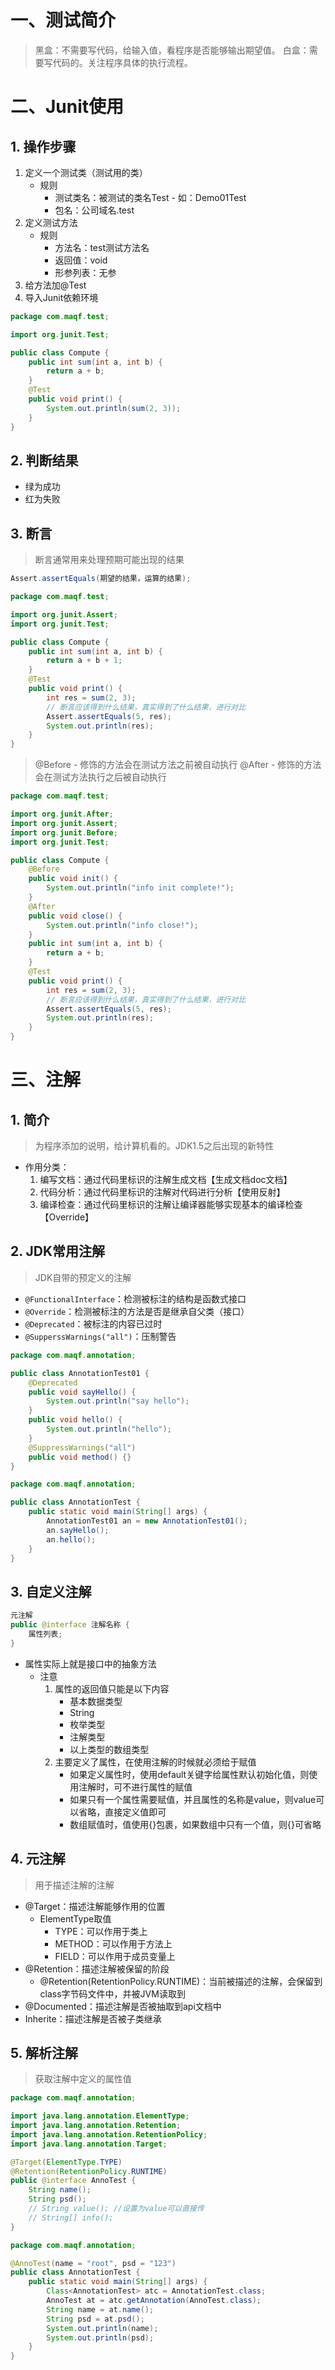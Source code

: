 
# 一、测试简介

> 黑盒：不需要写代码，给输入值，看程序是否能够输出期望值。
> 白盒：需要写代码的。关注程序具体的执行流程。


# 二、Junit使用

## 1. 操作步骤

1. 定义一个测试类（测试用的类）
	- 规则
		- 测试类名：被测试的类名Test - 如：Demo01Test
		- 包名：公司域名.test
2. 定义测试方法
	- 规则
		- 方法名：test测试方法名
		- 返回值：void
		- 形参列表：无参
3. 给方法加@Test
4. 导入Junit依赖环境

```java
package com.maqf.test;

import org.junit.Test;

public class Compute {
    public int sum(int a, int b) {
        return a + b;
    }
    @Test
    public void print() {
        System.out.println(sum(2, 3));
    }
}
```

## 2. 判断结果

- 绿为成功
- 红为失败

## 3. 断言

> 断言通常用来处理预期可能出现的结果

```java
Assert.assertEquals(期望的结果，运算的结果);
```

```java
package com.maqf.test;

import org.junit.Assert;
import org.junit.Test;

public class Compute {
    public int sum(int a, int b) {
        return a + b + 1;
    }
    @Test
    public void print() {
        int res = sum(2, 3);
        // 断言应该得到什么结果，真实得到了什么结果，进行对比
        Assert.assertEquals(5, res);
        System.out.println(res);
    }
}
```

> @Before - 修饰的方法会在测试方法之前被自动执行
> @After - 修饰的方法会在测试方法执行之后被自动执行

```java
package com.maqf.test;

import org.junit.After;
import org.junit.Assert;
import org.junit.Before;
import org.junit.Test;

public class Compute {
    @Before
    public void init() {
        System.out.println("info init complete!");
    }
    @After
    public void close() {
        System.out.println("info close!");
    }
    public int sum(int a, int b) {
        return a + b;
    }
    @Test
    public void print() {
        int res = sum(2, 3);
        // 断言应该得到什么结果，真实得到了什么结果，进行对比
        Assert.assertEquals(5, res);
        System.out.println(res);
    }
}
```


# 三、注解

## 1. 简介

> 为程序添加的说明，给计算机看的。JDK1.5之后出现的新特性

- 作用分类：
	1. 编写文档：通过代码里标识的注解生成文档【生成文档doc文档】
	2. 代码分析：通过代码里标识的注解对代码进行分析【使用反射】
	3. 编译检查：通过代码里标识的注解让编译器能够实现基本的编译检查【Override】

## 2. JDK常用注解

> JDK自带的预定义的注解

- `@FunctionalInterface`：检测被标注的结构是函数式接口
- `@Override`：检测被标注的方法是否是继承自父类（接口）
- `@Deprecated`：被标注的内容已过时
- `@SupperssWarnings("all")`：压制警告

```java
package com.maqf.annotation;

public class AnnotationTest01 {
    @Deprecated
    public void sayHello() {
        System.out.println("say hello");
    }
    public void hello() {
        System.out.println("hello");
    }
    @SuppressWarnings("all")
    public void method() {}
}
```

```java
package com.maqf.annotation;

public class AnnotationTest {
    public static void main(String[] args) {
        AnnotationTest01 an = new AnnotationTest01();
        an.sayHello();
        an.hello();
    }
}
```

## 3. 自定义注解

```java
元注解
public @interface 注解名称 {
	属性列表;
}
```

- 属性实际上就是接口中的抽象方法
	- 注意
		1. 属性的返回值只能是以下内容
			- 基本数据类型
			- String
			- 枚举类型
			- 注解类型
			- 以上类型的数组类型
		2. 主要定义了属性，在使用注解的时候就必须给于赋值
			- 如果定义属性时，使用default关键字给属性默认初始化值，则使用注解时，可不进行属性的赋值
			- 如果只有一个属性需要赋值，并且属性的名称是value，则value可以省略，直接定义值即可
			- 数组赋值时，值使用{}包裹，如果数组中只有一个值，则{}可省略

## 4. 元注解

> 用于描述注解的注解

- @Target：描述注解能够作用的位置
	- ElementType取值
		- TYPE：可以作用于类上
		- METHOD：可以作用于方法上
		- FIELD：可以作用于成员变量上
- @Retention：描述注解被保留的阶段
	- @Retention(RetentionPolicy.RUNTIME)：当前被描述的注解，会保留到class字节码文件中，并被JVM读取到
- @Documented：描述注解是否被抽取到api文档中
- Inherite：描述注解是否被子类继承

## 5. 解析注解

> 获取注解中定义的属性值

```java
package com.maqf.annotation;

import java.lang.annotation.ElementType;
import java.lang.annotation.Retention;
import java.lang.annotation.RetentionPolicy;
import java.lang.annotation.Target;

@Target(ElementType.TYPE)
@Retention(RetentionPolicy.RUNTIME)
public @interface AnnoTest {
    String name();
    String psd();
    // String value(); //设置为value可以直接传
    // String[] info();
}
```

```java
package com.maqf.annotation;

@AnnoTest(name = "root", psd = "123")
public class AnnotationTest {
    public static void main(String[] args) {
        Class<AnnotationTest> atc = AnnotationTest.class;
        AnnoTest at = atc.getAnnotation(AnnoTest.class);
        String name = at.name();
        String psd = at.psd();
        System.out.println(name);
        System.out.println(psd);
    }
}
```

















